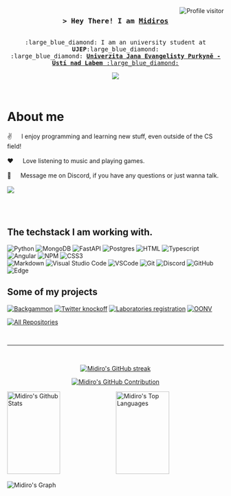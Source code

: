 <!--
<h2 align="center">
  Welcome to Al Siam World!
  <img src="https://media.giphy.com/media/hvRJCLFzcasrR4ia7z/giphy.gif" width="28">
</h2>
-->

<!--
<p align="center">
  <a href="https://github.com/alsiam"><img src="https://readme-typing-svg.herokuapp.com/?lines=Self%20Taught%20Programmer;Front%20End%20Developer;1.5%2B%20years%20of%20coding%20experience;Always%20learning%20new%20things&center=true&width=380&height=45"></a>
</p>

 -->

<a href="https://komarev.com/ghpvc/?username=Midiros">
  <img align="right" src="https://komarev.com/ghpvc/?username=Midiros&label=Visitors&color=7F3FBF&style=flat" alt="Profile visitor" />
</a>


<!-- Intro  -->
<h3 align="center">
        <samp>&gt; Hey There! I am
                <b><a target="_blank" href="https://github.com/Midiros">Midiros</a></b>
        </samp>
</h3>


<p align="center"> 
  <samp>
    <br>
     :large_blue_diamond: I am an university student at <b>UJEP</b>:large_blue_diamond: 
    <br>
     :large_blue_diamond: <b><a target="_blank" href="https://www.ujep.cz/en/"> Univerzita Jana Evangelisty Purkyně - Ústí nad Labem</b> :large_blue_diamond:
    <br>
  </samp>
</p>

<p align="center">
<!--  <a href="https://linkedin.com/in/al-siam" target="_blank">
  <img src="https://img.shields.io/badge/LinkedIn-0077B5?style=for-the-badge&logo=linkedin&logoColor=white" alt="alsiam"/>
 </a> -->
 <!-- <a href="https://twitter.com/_alsiam" target="_blank">
  <img src="https://img.shields.io/badge/Twitter-1DA1F2?style=for-the-badge&logo=twitter&logoColor=white" />
 </a> -->
 
 <!-- <a href="https://instagram.com/_alsiam" target="_blank">
  <img src="https://img.shields.io/badge/Instagram-fe4164?style=for-the-badge&logo=instagram&logoColor=white" alt="alsiam" />
 </a> -->

 <a href="https://github.com/Midiros">
		<img src="https://readme-typing-svg.herokuapp.com?font=Consolas&pause=1000&random=true&lines=Computer%20Science%20Student;Don't+wish+it+were+easier%2C+wish+you+were+better.;Music+Enthusiast;Awful+gamer;Sarcastic+prick;Avid+moviegoer;The+cake+is+a+lie;Always%20learning%20new%20things&center=true&width=700&height=60">
</a>
</p>

<br/>

<!-- About Section -->
 # About me

<!-- 
[![Discord Presence](https://lanyard-profile-readme.vercel.app/api/327920583423688714?&animated=false&hideTimestamp=true&hideDiscrim=true&theme=dark&borderRadius=30px&idleMessage=Probably%20doing%20something%20else...)](https://discord.com/users/327920583423688714)
-->

 
<p>
 ✌️ &emsp; I enjoy programming and learning new stuff, even outside of the CS field! <br/><br/>
 ❤️ &emsp; Love listening to music and playing games.<br/><br/>
 <!-- 📧 &emsp; Reach me anytime: <br/><br/>-->
 💬 &emsp; Message me on Discord, if you have any questions or just wanna talk.<br><br/>
 <a href="https://discord.com/users/327920583423688714">
 <img align="center" src="https://lanyard-profile-readme.vercel.app/api/327920583423688714?&animated=false&hideTimestamp=true&hideDiscrim=true&theme=dark&borderRadius=30px&idleMessage=Probably%20doing%20something%20else...">
 </a>
</p>
<br/>
<br/>

## The techstack I am working with.

![Python](https://img.shields.io/badge/python-3670A0?style=for-the-badge&logo=python&logoColor=ffdd54)
![MongoDB](https://img.shields.io/badge/MongoDB-4EA94B?style=for-the-badge&logo=mongodb&logoColor=white)
![FastAPI](https://img.shields.io/badge/FastAPI-005571?style=for-the-badge&logo=fastapi)
![Postgres](https://img.shields.io/badge/postgres-%23316192.svg?style=for-the-badge&logo=postgresql&logoColor=white)
![HTML](https://img.shields.io/badge/HTML5-E34F26?style=for-the-badge&logo=html5&logoColor=white)
![Typescript](https://img.shields.io/badge/Typescript-007acc?style=for-the-badge&labelColor=black&logo=typescript&logoColor=007acc)
![Angular](https://img.shields.io/badge/angular-%23DD0031.svg?style=for-the-badge&logo=angular&logoColor=white)
![NPM](https://img.shields.io/badge/NPM-%23CB3837.svg?style=for-the-badge&logo=npm&logoColor=white)
![CSS3](https://img.shields.io/badge/CSS3-1572B6?style=for-the-badge&logo=css3&logoColor=white)
<br/>
![Markdown](https://img.shields.io/badge/Markdown-000000?style=for-the-badge&logo=markdown&logoColor=white)
![Visual Studio Code](https://img.shields.io/badge/Visual%20Studio%20Code-0078d7.svg?style=for-the-badge&logo=visual-studio-code&logoColor=white)
![VSCode](https://img.shields.io/badge/Visual_Studio-0078d7?style=for-the-badge&logo=visual%20studio&logoColor=white)
![Git](https://img.shields.io/badge/Git-F05032?style=for-the-badge&logo=git&logoColor=white)
![Discord](https://img.shields.io/badge/Discord-%235865F2.svg?style=for-the-badge&logo=discord&logoColor=white)
![GitHub](https://img.shields.io/badge/github-%23121011.svg?style=for-the-badge&logo=github&logoColor=white)
![Edge](https://img.shields.io/badge/Edge-0078D7?style=for-the-badge&logo=Microsoft-edge&logoColor=white)
<br/>

## Some of my projects
[![Backgammon](https://github-readme-stats.vercel.app/api/pin/?username=Midiros&repo=Backgammon&border_color=7F3FBF&bg_color=0D1117&title_color=C9D1D9&text_color=8B949E&icon_color=7F3FBF)](https://github.com/Midiros/Backgammon)
[![Twitter knockoff](https://github-readme-stats.vercel.app/api/pin/?username=DanielRiha8906&repo=NSQL_Tweeter&border_color=7F3FBF&bg_color=0D1117&title_color=C9D1D9&text_color=8B949E&icon_color=7F3FBF)](https://github.com/DanielRiha8906/NSQL_Tweeter)
[![Laboratories registration](https://github-readme-stats.vercel.app/api/pin/?username=KopyTKG&repo=Laborky&border_color=7F3FBF&bg_color=0D1117&title_color=C9D1D9&text_color=8B949E&icon_color=7F3FBF)](https://github.com/KopyTKG/Laborky)
[![OONV](https://github-readme-stats.vercel.app/api/pin/?username=Midiros&repo=OONV_MangaDB&border_color=7F3FBF&bg_color=0D1117&title_color=C9D1D9&text_color=8B949E&icon_color=7F3FBF)](https://github.com/Midiros/OONV_MangaDB)

<p align="left">
  <a href="https://github.com/Midiros?tab=repositories" target="_blank"><img alt="All Repositories" title="All Repositories" src="https://img.shields.io/badge/-All%20Repos-7F3FBF?style=for-the-badge&logo=koding&logoColor=white&background=7F3FBF"/></a>
</p>

<br/>
<hr/>
<br/>

<p align="center">
  <a href="https://github.com/Midiros">
    <img src="https://github-readme-streak-stats.herokuapp.com/?user=Midiros&theme=radical&border=7F3FBF&background=0D1117" alt="Midiro's GitHub streak"/>
  </a>
</p>

<p align="center">
  <a href="https://github.com/Midiros">
    <img src="https://github-profile-summary-cards.vercel.app/api/cards/profile-details?username=Midiros&theme=radical" alt="Midiro's GitHub Contribution"/>
  </a>
</p>

<a> 
    <a href="https://github.com/Midiros"><img alt="Midiro's Github Stats" src="https://denvercoder1-github-readme-stats.vercel.app/api?username=Midiros&show_icons=true&count_private=true&theme=react&border_color=7F3FBF&bg_color=0D1117&title_color=F85D7F&icon_color=F8D866" height="192px" width="49.5%"/></a>
  <a href="https://github.com/Midiros"><img alt="Midiro's Top Languages" src="https://denvercoder1-github-readme-stats.vercel.app/api/top-langs/?username=Midiros&langs_count=8&layout=compact&theme=react&border_color=7F3FBF&bg_color=0D1117&title_color=F85D7F&icon_color=F8D866" height="192px" width="49.5%"/></a>
  <br/>
</a>


![Midiro's Graph](https://github-readme-activity-graph.vercel.app/graph?username=Midiros&custom_title=Midiro's%20GitHub%20Activity%20Graph&bg_color=0D1117&color=7F3FBF&line=7F3FBF&point=7F3FBF&hide_border=true&area_color=FFFFFF&title_color=FFFFFF&area=true)
